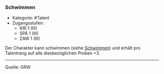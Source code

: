 ### Schwimmen

- Kategorie: #Talent
- Zugangsstufen:
  - KRI 1 (III)
  - SPÄ 1 (III)
  - ZAW 1 (III)

Der Charakter kann schwimmen (siehe [Schwimmen](../spielleitung-erweiterte-proben.md#schwimmen-agibe)) und erhält pro Talentrang auf alle diesbezüglichen Proben +3.

---

Quelle: GRW

